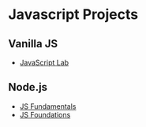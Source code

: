 # Javascript Projects

## Vanilla JS

-   [JavaScript Lab](https://github.com/higueraDev/js-lab)

## Node.js

-   [JS Fundamentals](https://github.com/higueraDev/js-fundamentals)
-   [JS Foundations](https://github.com/higueraDev/js-foundations)
